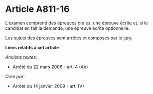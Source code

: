 # Article A811-16

L'examen comprend des épreuves orales, une épreuve écrite et, si le candidat en fait la demande, une épreuve écrite
optionnelle.

Les sujets des épreuves sont arrêtés et composés par le jury.

**Liens relatifs à cet article**

_Anciens textes_:

  - Arrêté du 22 mars 2006 - art. 4 (Ab)

_Créé par_:

  - Arrêté du 14 janvier 2009 - art. (V)
